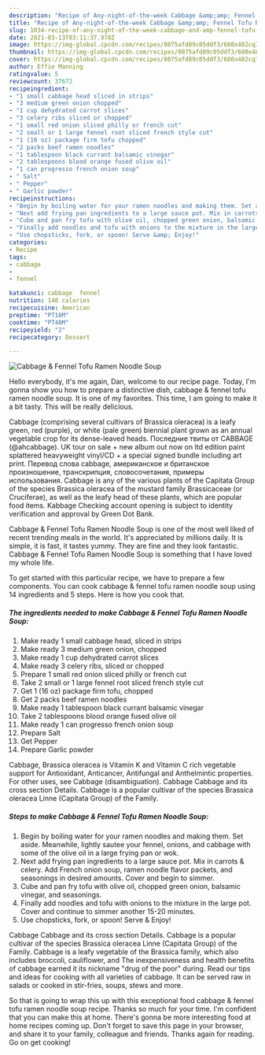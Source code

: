 ```yaml
---
description: "Recipe of Any-night-of-the-week Cabbage &amp;amp; Fennel Tofu Ramen Noodle Soup"
title: "Recipe of Any-night-of-the-week Cabbage &amp;amp; Fennel Tofu Ramen Noodle Soup"
slug: 1034-recipe-of-any-night-of-the-week-cabbage-and-amp-fennel-tofu-ramen-noodle-soup
date: 2021-03-13T03:11:37.978Z
image: https://img-global.cpcdn.com/recipes/8075afd89c05ddf3/680x482cq70/cabbage-fennel-tofu-ramen-noodle-soup-recipe-main-photo.jpg
thumbnail: https://img-global.cpcdn.com/recipes/8075afd89c05ddf3/680x482cq70/cabbage-fennel-tofu-ramen-noodle-soup-recipe-main-photo.jpg
cover: https://img-global.cpcdn.com/recipes/8075afd89c05ddf3/680x482cq70/cabbage-fennel-tofu-ramen-noodle-soup-recipe-main-photo.jpg
author: Effie Manning
ratingvalue: 5
reviewcount: 37672
recipeingredient:
- "1 small cabbage head sliced in strips"
- "3 medium green onion chopped"
- "1 cup dehydrated carrot slices"
- "3 celery ribs sliced or chopped"
- "1 small red onion sliced philly or french cut"
- "2 small or 1 large fennel root sliced french style cut"
- "1 (16 oz) package firm tofu chopped"
- "2 packs beef ramen noodles"
- "1 tablespoon black currant balsamic vinegar"
- "2 tablespoons blood orange fused olive oil"
- "1 can progresso french onion soup"
- " Salt"
- " Pepper"
- " Garlic powder"
recipeinstructions:
- "Begin by boiling water for your ramen noodles and making them. Set aside. Meanwhile, lightly sautee your fennel, onions, and cabbage with some of the olive oil in a large frying pan or wok."
- "Next add frying pan ingredients to a large sauce pot. Mix in carrots &amp; celery. Add French onion soup, ramen noodle flavor packets, and seasonings in desired amounts. Cover and begin to simmer."
- "Cube and pan fry tofu with olive oil, chopped green onion, balsamic vinegar, and seasonings."
- "Finally add noodles and tofu with onions to the mixture in the large pot. Cover and continue to simmer another 15-20 minutes."
- "Use chopsticks, fork, or spoon! Serve &amp; Enjoy!"
categories:
- Recipe
tags:
- cabbage
- 
- fennel

katakunci: cabbage  fennel 
nutrition: 140 calories
recipecuisine: American
preptime: "PT18M"
cooktime: "PT40M"
recipeyield: "2"
recipecategory: Dessert

---
```



![Cabbage &amp; Fennel Tofu Ramen Noodle Soup](https://img-global.cpcdn.com/recipes/8075afd89c05ddf3/680x482cq70/cabbage-fennel-tofu-ramen-noodle-soup-recipe-main-photo.jpg)

Hello everybody, it's me again, Dan, welcome to our recipe page. Today, I'm gonna show you how to prepare a distinctive dish, cabbage &amp; fennel tofu ramen noodle soup. It is one of my favorites. This time, I am going to make it a bit tasty. This will be really delicious.

Cabbage (comprising several cultivars of Brassica oleracea) is a leafy green, red (purple), or white (pale green) biennial plant grown as an annual vegetable crop for its dense-leaved heads. Последние твиты от CABBAGE (@ahcabbage). UK tour on sale + new album out now on ltd edition paint splattered heavyweight vinyl/CD + a special signed bundle including art print. Перевод слова cabbage, американское и британское произношение, транскрипция, словосочетания, примеры использования. Cabbage is any of the various plants of the Capitata Group of the species Brassica oleracea of the mustard family Brassicaceae (or Cruciferae), as well as the leafy head of these plants, which are popular food items. Kabbage Checking account opening is subject to identity verification and approval by Green Dot Bank.

Cabbage &amp; Fennel Tofu Ramen Noodle Soup is one of the most well liked of recent trending meals in the world. It's appreciated by millions daily. It is simple, it is fast, it tastes yummy. They are fine and they look fantastic. Cabbage &amp; Fennel Tofu Ramen Noodle Soup is something that I have loved my whole life.


To get started with this particular recipe, we have to prepare a few components. You can cook cabbage &amp; fennel tofu ramen noodle soup using 14 ingredients and 5 steps. Here is how you cook that.

<!--inarticleads1-->

##### The ingredients needed to make Cabbage &amp; Fennel Tofu Ramen Noodle Soup:

1. Make ready 1 small cabbage head, sliced in strips
1. Make ready 3 medium green onion, chopped
1. Make ready 1 cup dehydrated carrot slices
1. Make ready 3 celery ribs, sliced or chopped
1. Prepare 1 small red onion sliced philly or french cut
1. Take 2 small or 1 large fennel root sliced french style cut
1. Get 1 (16 oz) package firm tofu, chopped
1. Get 2 packs beef ramen noodles
1. Make ready 1 tablespoon black currant balsamic vinegar
1. Take 2 tablespoons blood orange fused olive oil
1. Make ready 1 can progresso french onion soup
1. Prepare  Salt
1. Get  Pepper
1. Prepare  Garlic powder


Cabbage, Brassica oleracea is Vitamin K and Vitamin C rich vegetable support for Antioxidant, Anticancer, Antifungal and Anthelmintic properties. For other uses, see Cabbage (disambiguation). Cabbage Cabbage and its cross section Details. Cabbage is a popular cultivar of the species Brassica oleracea Linne (Capitata Group) of the Family. 

<!--inarticleads2-->

##### Steps to make Cabbage &amp; Fennel Tofu Ramen Noodle Soup:

1. Begin by boiling water for your ramen noodles and making them. Set aside. Meanwhile, lightly sautee your fennel, onions, and cabbage with some of the olive oil in a large frying pan or wok.
1. Next add frying pan ingredients to a large sauce pot. Mix in carrots &amp; celery. Add French onion soup, ramen noodle flavor packets, and seasonings in desired amounts. Cover and begin to simmer.
1. Cube and pan fry tofu with olive oil, chopped green onion, balsamic vinegar, and seasonings.
1. Finally add noodles and tofu with onions to the mixture in the large pot. Cover and continue to simmer another 15-20 minutes.
1. Use chopsticks, fork, or spoon! Serve &amp; Enjoy!


Cabbage Cabbage and its cross section Details. Cabbage is a popular cultivar of the species Brassica oleracea Linne (Capitata Group) of the Family. Cabbage is a leafy vegetable of the Brassica family, which also includes broccoli, cauliflower, and The inexpensiveness and health benefits of cabbage earned it its nickname &#34;drug of the poor&#34; during. Read our tips and ideas for cooking with all varieties of cabbage. It can be served raw in salads or cooked in stir-fries, soups, stews and more. 

So that is going to wrap this up with this exceptional food cabbage &amp; fennel tofu ramen noodle soup recipe. Thanks so much for your time. I'm confident that you can make this at home. There's gonna be more interesting food at home recipes coming up. Don't forget to save this page in your browser, and share it to your family, colleague and friends. Thanks again for reading. Go on get cooking!
